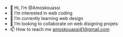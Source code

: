 - 👋 Hi, I’m @Amoskouassi
- 👀 I’m interested in web coding
- 🌱 I’m currently learning web design
- 💞️ I’m looking to collaborate on web disigning projets
- 📫 How to reach me amoskouassi41@gmail.com

<!---
Amoskouassi/Amoskouassi is a ✨ special ✨ repository because its `README.md` (this file) appears on your GitHub profile.
You can click the Preview link to take a look at your changes.
--->
